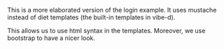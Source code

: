 
This is a more elaborated version of the login example. It uses mustache
instead of diet templates (the built-in templates in vibe-d).

This allows us to use html syntax in the templates. Moreover, we use
bootstrap to have a nicer look.